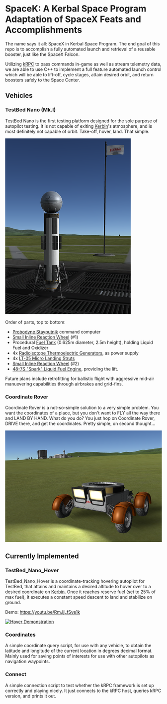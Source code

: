 # SpaceK: A Kerbal Space Program Adaptation of SpaceX Feats and Accomplishments
The name says it all: SpaceX in Kerbal Space Program. The end goal of this repo is to accomplish a fully automated launch and retrieval of a reusable booster, just like the SpaceX Falcon.

Utilizing [kRPC](https://github.com/krpc/krpc) to pass commands in-game as well as stream telemetry data, we are able to use C++ to implement a full feature automated launch control which will be able to lift-off, cycle stages, attain desired orbit, and return boosters safely to the Space Center.

## Vehicles

### TestBed Nano (Mk.I)
TestBed Nano is the first testing platform designed for the sole purpose of autopilot testing. It is not capable of exiting [Kerbin](https://wiki.kerbalspaceprogram.com/wiki/Kerbin)'s atmosphere, and is most definitely not capable of orbit. Take-off, hover, land. That simple.

![TestBed Nano Mk.I, sitting on the launch platform.](https://github.com/Krenth/SpaceK/blob/master/media/TestBed%20Nano%20MkI.png)

Order of parts, top to bottom:
- [Probodyne Stayputnik](https://wiki.kerbalspaceprogram.com/wiki/Probodobodyne_Stayputnik) command computer
- [Small Inline Reaction Wheel](https://wiki.kerbalspaceprogram.com/wiki/Small_Inline_Reaction_Wheel) (#1)
- Procedural [Fuel Tank](https://wiki.kerbalspaceprogram.com/wiki/Fuel_tank) (0.625m diameter, 2.5m height), holding Liquid Fuel and Oxidizer
- 4x [Radioisotope Thermoelectric Generators](https://wiki.kerbalspaceprogram.com/wiki/PB-NUK_Radioisotope_Thermoelectric_Generator), as power supply
- 4x [LT-05 Micro Landing Struts](https://wiki.kerbalspaceprogram.com/wiki/LT-05_Micro_Landing_Strut)
- [Small Inline Reaction Wheel](https://wiki.kerbalspaceprogram.com/wiki/Small_Inline_Reaction_Wheel) (#2)
- [48-7S "Spark" Liquid Fuel Engine](https://wiki.kerbalspaceprogram.com/wiki/48-7S_%22Spark%22_Liquid_Fuel_Engine), providing the lift.

Future plans include retrofitting for ballistic flight with aggressive mid-air manuevering capabilities through airbrakes and grid-fins.

### Coordinate Rover
Coordinate Rover is a not-so-simple solution to a very simple problem. You want the coordinates of a place, but you don't want to FLY all the way there and LAND BY HAND. What do you do? You just hop on Coordinate Rover, DRIVE there, and get the coordinates. Pretty simple, on second thought...

![Coordinate Rover, out and about.](https://github.com/Krenth/SpaceK/blob/master/media/Coordinate%20Rover.png)

## Currently Implemented

### TestBed_Nano_Hover
TestBed_Nano_Hover is a coordinate-tracking hovering autopilot for TestBed, that attains and maintains a desired altitude to hover over to a desired coordinate on [Kerbin](https://wiki.kerbalspaceprogram.com/wiki/Kerbin). Once it reaches reserve fuel (set to 25% of max fuel), it executes a constant speed descent to land and stabilize on ground.

Demo: https://youtu.be/RmJjLfSve1k

[![Hover Demonstration](http://img.youtube.com/vi/j1SRy3dtoiw/0.jpg)](http://www.youtube.com/watch?v=j1SRy3dtoiw "Hover Demonstration")

### Coordinates
A simple coordinate query script, for use with any vehicle, to obtain the latitude and longitude of the current location in degrees decimal format. Mainly used for saving points of interests for use with other autopilots as navigation waypoints.

### Connect
A simple connection script to test whether the kRPC framework is set up correctly and playing nicely. It just connects to the kRPC host, queries kRPC version, and prints it out.
